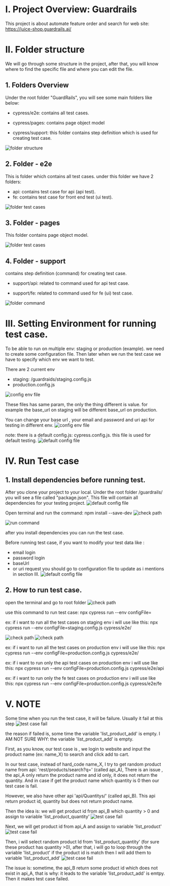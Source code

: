 # I. Project Overview: Guardrails
This project is about automate feature order and search for web site: https://juice-shop.guardrails.ai/


# II. Folder structure
We will go through some structure in the project, after that, you will know where to find the specific file and where you can edit the file.


## 1. Folders Overview
Under the root folder "GuardRails", you will see some main folders like below:
+ cypress/e2e: contains all test cases.

+ cypress/pages: contains page object model

+ cypress/support: this folder contains step definition which is used for creating test case.


![folder structure](./images/img1.png )

## 2. Folder - e2e
This is folder which contains all test cases. under this folder we have 2 folders:
+ api: contains test case for api (api test).
+ fe: contains test case for front end test (ui test).

![folder test cases](./images/img2.png )

## 3. Folder - pages
This folder contains page object model.

![folder test cases](./images/img3.png )


## 4. Folder - support
contains step definition (command) for creating test case.

+ support/api: related to command used for api test case.

+ support/fe: related to command used for fe (ui) test case.


![folder command](./images/img4.png )


# III. Setting Environment for running test case.
To be able to run on multiple env: staging or production (example). we need to create some configuration file. Then later when we run the test case we have to specify which env we want to test.

There are 2 current env
+ staging: /guardraids/staging.config.js
+ production.config.js

![config env file](./images/img5.png )

These files has same param, the only the thing different is value. for example the base_url on staging will be different base_url on production.

You can change your base url , your email and password and uri api for testing in different env.
![config env file](./images/img6.png )

note: there is a default config.js: cypress.config.js. this file is used for default testing.
![default config file](./images/img7.png )

# IV. Run Test case
## 1. Install dependencies before running test.
After you clone your project to your local. Under the root folder /guardrails/ you will see a file called "package.json". This file will contain all dependencies for your testing project.
![default config file](./images/img8.png )

Open terminal and run the command: npm install --save-dev
![check path](./images/img9.png )

![run command](./images/img10.png )

after you install dependencies you can run the test case.

Before running test case, if you want to modify your test data like :
+ email login
+ password login
+ baseUrl
+ or uri request
you should go to configuration file to update as i mentions in section III.
![default config file](./images/img7.png )

## 2. How to run test case.
open the terminal and go to root folder
![check path](./images/img9.png )

use this command to run test case: npx cypress run --env configFile=<configuration env file> <location of test case>

ex: if i want to run all the test cases on staging env i will use like this: npx cypress run --env configFile=staging.config.js cypress/e2e/

![check path](./images/img11.png )
![check path](./images/img12.png )

ex: if i want to run all the test cases on production env i will use like this: npx cypress run --env configFile=production.config.js cypress/e2e/

ex: if i want to run only the api test cases on production env i will use like this: npx cypress run --env configFile=production.config.js cypress/e2e/api

ex: if i want to run only the fe test cases on production env i will use like this: npx cypress run --env configFile=production.config.js cypress/e2e/fe

# V. NOTE
Some time when you run the test case, it will be failure. 
Usually it fail at this step
![test case fail](./images/img13.png )

the reason if failed is, some time the variable 'list_product_add' is empty.
I AM NOT SURE WHY: the variable 'list_product_add' is empty. 

First, as you know, our test case is , we login to website and input the product name (ex: name_X) to search and click add to cart. 

In our test case, instead of hard_code name_X, I try to get random product name from api: 'rest/products/search?q=' (called api_A), There is an issue , the api_A only return the product name and id only, it does not return the quantity. And in case if get the product name which quantity is 0 then our test case is fail.

However, we also have other api 'api/Quantitys/' (called api_B). This api return product id, quantity but does not return product name.

Then the idea is:  we will get product id from api_B which quantity > 0 and assign to variable 'list_product_quantity' 
![test case fail](./images/img14.png )

Next, we will get product id from api_A  and assign to variable 'list_product' 
![test case fail](./images/img15.png )

Then, i will select random product Id from 'list_product_quantity' (for sure these product has quantity >0), after that, i will go to loop through the variable 'list_product' if the product id is match then I will add them to variable 'list_product_add'
![test case fail](./images/img16.png )

The issue is: sometime, the api_B return some product id which does not exist in api_A, that is why: it leads to the variable 'list_product_add' is emtpy. Then it makes test case failed. 








